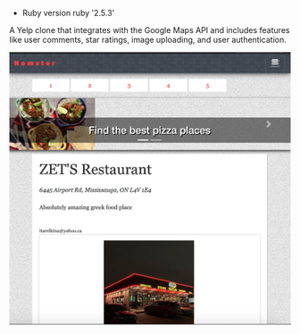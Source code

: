 * Ruby version
ruby '2.5.3'


A Yelp clone that integrates with the Google Maps API and includes features like user comments, star ratings, image uploading, and user authentication.

<img src="screenshot.png" alt="Blog Screenshot">